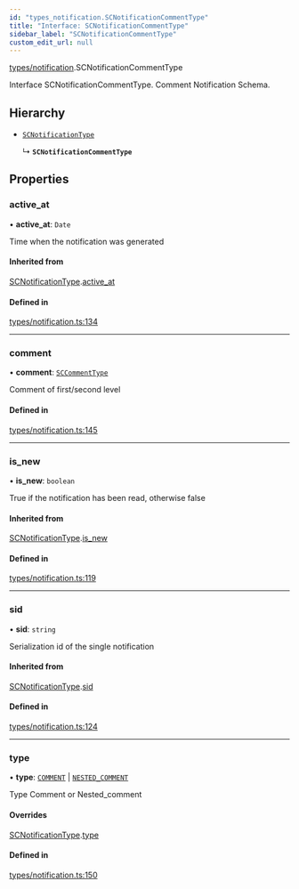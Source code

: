 ```yaml
---
id: "types_notification.SCNotificationCommentType"
title: "Interface: SCNotificationCommentType"
sidebar_label: "SCNotificationCommentType"
custom_edit_url: null
---
```


[types/notification](../modules/types_notification).SCNotificationCommentType

Interface SCNotificationCommentType.
Comment Notification Schema.

## Hierarchy

- [`SCNotificationType`](types_notification.SCNotificationType)

  ↳ **`SCNotificationCommentType`**

## Properties

### active\_at

• **active\_at**: `Date`

Time when the notification was generated

#### Inherited from

[SCNotificationType](types_notification.SCNotificationType).[active_at](types_notification.SCNotificationType#active_at)

#### Defined in

[types/notification.ts:134](https://github.com/selfcommunity/community-ui/blob/0c5b0c7/packages/sc-core/src/types/notification.ts#L134)

___

### comment

• **comment**: [`SCCommentType`](types_comment.SCCommentType)

Comment of first/second level

#### Defined in

[types/notification.ts:145](https://github.com/selfcommunity/community-ui/blob/0c5b0c7/packages/sc-core/src/types/notification.ts#L145)

___

### is\_new

• **is\_new**: `boolean`

True if the notification has been read, otherwise false

#### Inherited from

[SCNotificationType](types_notification.SCNotificationType).[is_new](types_notification.SCNotificationType#is_new)

#### Defined in

[types/notification.ts:119](https://github.com/selfcommunity/community-ui/blob/0c5b0c7/packages/sc-core/src/types/notification.ts#L119)

___

### sid

• **sid**: `string`

Serialization id of the single notification

#### Inherited from

[SCNotificationType](types_notification.SCNotificationType).[sid](types_notification.SCNotificationType#sid)

#### Defined in

[types/notification.ts:124](https://github.com/selfcommunity/community-ui/blob/0c5b0c7/packages/sc-core/src/types/notification.ts#L124)

___

### type

• **type**: [`COMMENT`](../enums/types_notification.SCNotificationTypologyType#comment) \| [`NESTED_COMMENT`](../enums/types_notification.SCNotificationTypologyType#nested_comment)

Type Comment or Nested_comment

#### Overrides

[SCNotificationType](types_notification.SCNotificationType).[type](types_notification.SCNotificationType#type)

#### Defined in

[types/notification.ts:150](https://github.com/selfcommunity/community-ui/blob/0c5b0c7/packages/sc-core/src/types/notification.ts#L150)
